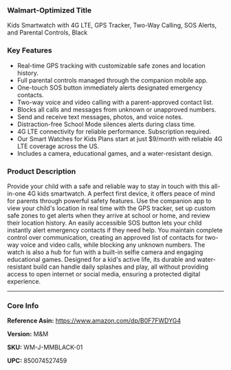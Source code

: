 ### **Walmart-Optimized Title**

Kids Smartwatch with 4G LTE, GPS Tracker, Two-Way Calling, SOS Alerts, and Parental Controls, Black

### **Key Features**

*   Real-time GPS tracking with customizable safe zones and location history.
*   Full parental controls managed through the companion mobile app.
*   One-touch SOS button immediately alerts designated emergency contacts.
*   Two-way voice and video calling with a parent-approved contact list.
*   Blocks all calls and messages from unknown or unapproved numbers.
*   Send and receive text messages, photos, and voice notes.
*   Distraction-free School Mode silences alerts during class time.
*   4G LTE connectivity for reliable performance. Subscription required.
*   Our Smart Watches for Kids Plans start at just $9/month with reliable 4G LTE coverage across the US.
*   Includes a camera, educational games, and a water-resistant design.

### **Product Description**

Provide your child with a safe and reliable way to stay in touch with this all-in-one 4G kids smartwatch. A perfect first device, it offers peace of mind for parents through powerful safety features. Use the companion app to view your child's location in real time with the GPS tracker, set up custom safe zones to get alerts when they arrive at school or home, and review their location history. An easily accessible SOS button lets your child instantly alert emergency contacts if they need help. You maintain complete control over communication, creating an approved list of contacts for two-way voice and video calls, while blocking any unknown numbers. The watch is also a hub for fun with a built-in selfie camera and engaging educational games. Designed for a kid's active life, its durable and water-resistant build can handle daily splashes and play, all without providing access to open internet or social media, ensuring a protected digital experience.

---

### Core Info

**Reference Asin:** https://www.amazon.com/dp/B0F7FWDYG4

**Version:** M&M

**SKU:** WM-J-MMBLACK-01

**UPC:** 850074527459
